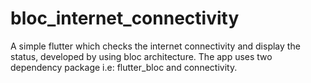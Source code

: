 # bloc_internet_connectivity
A simple flutter which checks the internet connectivity and display the status, developed by using bloc architecture. The app uses two dependency package i.e: flutter_bloc and connectivity.
